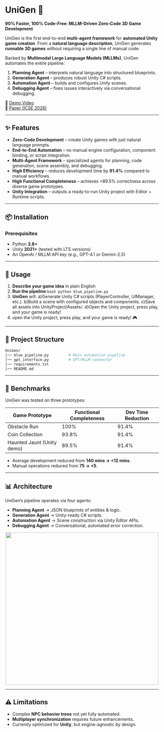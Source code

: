# UniGen 🚀  
**90% Faster, 100% Code-Free: MLLM-Driven Zero-Code 3D Game Development**

UniGen is the first end-to-end **multi-agent framework** for **automated Unity game creation**. From a **natural language description**, UniGen generates **runnable 3D games** without requiring a single line of manual code.  

Backed by **Multimodal Large Language Models (MLLMs)**, UniGen automates the entire pipeline:  
1. **Planning Agent** – interprets natural language into structured blueprints.  
2. **Generation Agent** – produces robust Unity C# scripts.  
3. **Automation Agent** – builds and configures Unity scenes.  
4. **Debugging Agent** – fixes issues interactively via conversational debugging.  

🎥 [Demo Video](https://youtube.com/[YourVideoLink])  
📄 [Paper (ICSE 2026)](link-to-paper)  

---

## ✨ Features

- **Zero-Code Development** – create Unity games with just natural language prompts.  
- **End-to-End Automation** – no manual engine configuration, component binding, or script integration.  
- **Multi-Agent Framework** – specialized agents for planning, code generation, scene assembly, and debugging.  
- **High Efficiency** – reduces development time by **91.4%** compared to manual workflows.  
- **High Functional Completeness** – achieves >89.5% correctness across diverse game prototypes.  
- **Unity Integration** – outputs a ready-to-run Unity project with Editor + Runtime scripts.  

---

## 📦 Installation

### Prerequisites
- Python **3.8+**  
- Unity **2021+** (tested with LTS versions)  
- An OpenAI / MLLM API key (e.g., GPT-4.1 or Gemini-2.5)  

---

## 🚀 Usage

1. **Describe your game idea** in plain English
2. **Run the pipeline**:```bash python blue_pipeline.py```
3. **UniGen** will:
a)Generate Unity C# scripts (PlayerController, UIManager, etc.).
b)Build a scene with configured objects and components.
c)Save all assets into UnityProject/Assets/.
d)Open the Unity project, press play, and your game is ready! 
4. open the Unity project, press play, and your game is ready! 🎮

---

## 📂 Project Structure
```bash
UniGen/
│── blue_pipeline.py         # Main automation pipeline
│── gpt_interface.py         # GPT/MLLM connector
│── requirements.txt
│── README.md
```

---

## 🧪 Benchmarks

UniGen was tested on three prototypes:

| Game Prototype             | Functional Completeness | Dev Time Reduction |
|-----------------------------|--------------------------|---------------------|
| Obstacle Run               | 100%                    | 91.4%               |
| Coin Collection            | 93.8%                   | 91.4%               |
| Haunted Jaunt (Unity demo) | 89.5%                   | 91.4%               |

- Average development reduced from **140 mins → <12 mins**.  
- Manual operations reduced from **75 → <5**.  

---

## 📊 Architecture

UniGen’s pipeline operates via four agents:

- **Planning Agent** → JSON blueprints of entities & logic.  
- **Generation Agent** → Unity-ready C# scripts.  
- **Automation Agent** → Scene construction via Unity Editor APIs.  
- **Debugging Agent** → Conversational, automated error correction.  

<p align="center">
  <img src="docs/unigen_architecture.png" width="500"/>
</p>

---

## ⚠️ Limitations

- Complex **NPC behavior trees** not yet fully automated.  
- **Multiplayer synchronization** requires future enhancements.  
- Currently optimized for **Unity**, but engine-agnostic by design.  

